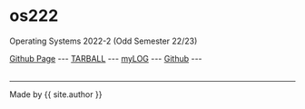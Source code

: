 # os222
Operating Systems 2022-2 (Odd Semester 22/23)

[Github Page](https://nailashfrni.github.io/os222/) ---
[TARBALL]() ---
[myLOG](https://nailashfrni.github.io/os222/TXT/mylog.txt) ---
[Github](https://github.com/nailashfrni/os222/) ---
<br><br>
<hr>
Made by {{ site.author }}
